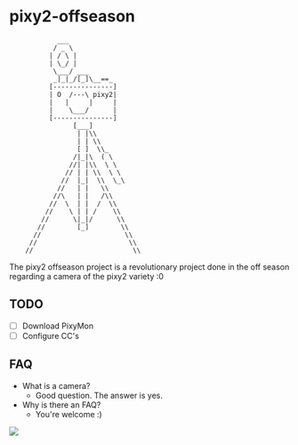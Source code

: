 # pixy2-offseason

```
            ___
           / _ \
          | / \ |
          | \_/ |
           \___/ ___
           _|_|_/[_]\__==_
          [---------------]
          | O  /---\ pixy2| 
          |   |     |     |
          |    \___/      |
          [---------------]
                [___]
                 | |\\
                 | | \\
                 [ ]  \\_
                /|_|\  ( \
               //| |\\  \ \
              // | | \\  \ \
             //  |_|  \\  \_\
            //   | |   \\
           //\   | |   /\\
          //  \  | |  /  \\
         //    \ | | /    \\
        //      \|_|/      \\
       //        [_]        \\
      //                     \\
     //                       \\
    //                         \\
```

The pixy2 offseason project is a revolutionary project done in the off season regarding a camera of the pixy2 variety :0

## TODO

 - [ ] Download PixyMon
 - [ ] Configure CC's

## FAQ

- What is a camera?
    - Good question. The answer is yes.
- Why is there an FAQ?
    - You're welcome :)

<img src="https://cdn-shop.adafruit.com/1200x900/1906-04.jpg" align="center">